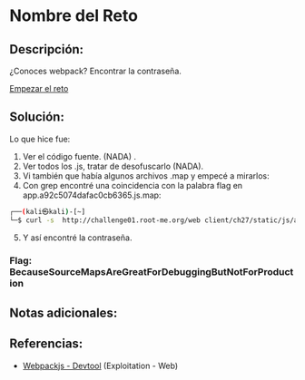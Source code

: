 # Nombre del Reto

## Descripción: 

¿Conoces webpack?
Encontrar la contraseña.

[Empezar el reto](http://challenge01.root-me.org/web-client/ch27/)

## Solución:
Lo que hice fue:  
1. Ver el código fuente. (NADA) .
2. Ver todos los .js, tratar de desofuscarlo (NADA).  
3. Vi también que había algunos archivos .map y empecé a mirarlos:  
4. Con grep encontré una coincidencia con la palabra flag en app.a92c5074dafac0cb6365.js.map:

```bash
┌──(kali㉿kali)-[~]
└─$ curl -s  http://challenge01.root-me.org/web client/ch27/static/js/app.a92c5074dafac0cb6365.js.map | grep "flag"
```

5. Y así encontré la contraseña.

### Flag: BecauseSourceMapsAreGreatForDebuggingButNotForProduction

## Notas adicionales:

## Referencias:
- [Webpackjs - Devtool](https://repository.root-me.org/Exploitation%20-%20Web/EN%20-%20Webpackjs%20-%20Devtool.pdf) (Exploitation - Web)